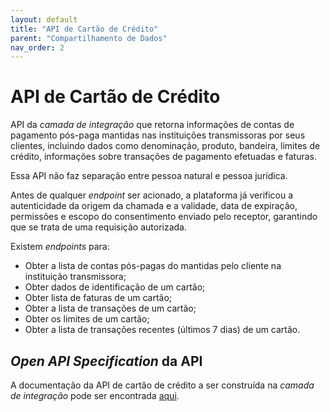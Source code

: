 ```yaml
---
layout: default
title: "API de Cartão de Crédito"
parent: "Compartilhamento de Dados"
nav_order: 2
---
```


# API de Cartão de Crédito

API da *camada de integração* que retorna informações de contas de pagamento pós-paga mantidas nas instituições transmissoras por seus clientes, incluindo dados como denominação, produto, bandeira, limites de crédito, informações sobre transações de pagamento efetuadas e faturas.

Essa API não faz separação entre pessoa natural e pessoa jurídica.

Antes de qualquer *endpoint* ser acionado, a plataforma já verificou a autenticidade da origem da chamada e a validade, data de expiração, permissões e escopo do consentimento enviado pelo receptor, garantindo que se trata de uma requisição autorizada.

Existem *endpoints* para:

- Obter a lista de contas pós-pagas do mantidas pelo cliente na instituição transmissora;
- Obter dados de identificação de um cartão;
- Obter lista de faturas de um cartão;
- Obter a lista de transações de um cartão;
- Obter os limites de um cartão;
- Obter a lista de transações recentes (últimos 7 dias) de  um cartão.

## *Open API Specification* da API

A documentação da API de cartão de crédito a ser construída na *camada de integração* pode ser encontrada [aqui][API-Cartão-de-crédito].

[API-Cartão-de-crédito]: ../swagger-ui/index.html?api=Cartão-de-crédito
